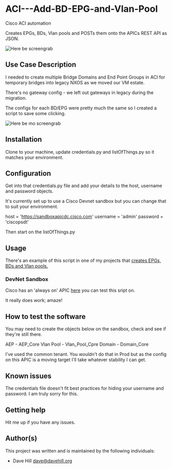 # ACI---Add-BD-EPG-and-Vlan-Pool

Cisco ACI automation

Creates EPGs, BDs, Vlan pools and POSTs them onto the APICs REST API as JSON. 

![Here be screengrab](https://github.com/mrdavehill/ACI---Add-BD-EPG-and-Vlan-Pool/blob/main/ACI-APIC-Automation.png)
 
## Use Case Description

I needed to create multiple Bridge Domains and End Point Groups in ACI for temporary bridges into legacy NXOS as we moved our VM estate.

There's no gateway config - we left out gateways in legacy during the migration.

The configs for each BD/EPG were pretty much the same so I created a script to save some clicking.

![Here be mo screengrab](https://github.com/mrdavehill/ACI---Add-BD-EPG-and-Vlan-Pool/blob/main/APIC-Sreenshot.png)

## Installation

Clone to your machine, update credentials.py and listOfThings.py so it matches your environment.

## Configuration

Get into that credentials.py file and add your details to the host, username and password objects.

It's currently set up to use a Cisco Devnet sandbox but you can change that to suit your environment.

host = 'https://sandboxapicdc.cisco.com'
username = 'admin'
password = 'ciscopsdt'

Then start on the listOfThings.py

## Usage

There's an example of this script in one of my projects that [creates EPGs, BDs and Vlan pools.](https://github.com/mrdavehill/ACI---Add-BD-EPG-and-Vlan-Pool/blob/main/APICImporter.py)

### DevNet Sandbox

Cisco has an 'always on' APIC [here](https://sandboxapicdc.cisco.com/) you can test this sript on. 

It really does work; amaze!

## How to test the software

You may need to create the objects below on the sandbox, check and see if they're still there.

AEP - AEP_Core
Vlan Pool - Vlan_Pool_Cpre
Domain - Domain_Core

I've used the common tenant. You wouldn't do that in Prod but as the config on this APIC is a moving target I'll take whatever stability I can get.

## Known issues

The credentials file doesn't fit best practices for hiding your username and password. I am truly sorry for this.

## Getting help

Hit me up if you have any issues.

## Author(s)

This project was written and is maintained by the following individuals:

* Dave Hill <dave@davehill.org>

